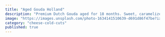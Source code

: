 ```yaml
---
title: "Aged Gouda Holland"
description: "Premium Dutch Gouda aged for 18 months. Sweet, caramelized flavor with crunchy calcium lactate crystals."
image: "https://images.unsplash.com/photo-1634141510639-d691d86f47be?ixlib=rb-4.0.3&auto=format&fit=crop&w=800&q=80"
category: "cheese-cold-cuts"
published: true
---
```

